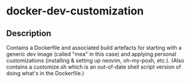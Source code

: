 # docker-dev-customization

## Description

Contains a Dockerfile and associated build artefacts for starting with a generic dev image (called "mea" in this case) and applying personal customizations (installing & setting up neovim, oh-my-posh, etc.). (Also contains a customize.sh which is an out-of-date shell script version of doing what's in the Dockerfile.)

